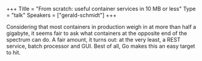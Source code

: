 +++
Title = "From scratch: useful container services in 10 MB or less"
Type = "talk"
Speakers = ["gerald-schmidt"]
+++

Considering that most containers in production weigh in at more than half a gigabyte, it seems      fair to ask what containers at the opposite end of the spectrum can do. A fair amount, it turns out: at   the very least, a REST service, batch processor and GUI. Best of all, Go makes this an easy target to hit.

